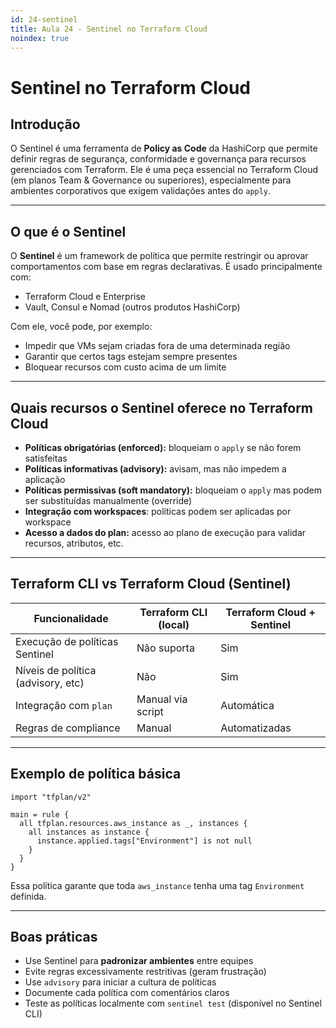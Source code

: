 ```yaml
---
id: 24-sentinel
title: Aula 24 - Sentinel no Terraform Cloud
noindex: true
---
```


# Sentinel no Terraform Cloud

## Introdução

O Sentinel é uma ferramenta de **Policy as Code** da HashiCorp que permite definir regras de segurança, conformidade e governança para recursos gerenciados com Terraform. Ele é uma peça essencial no Terraform Cloud (em planos Team & Governance ou superiores), especialmente para ambientes corporativos que exigem validações antes do `apply`.

---

## O que é o Sentinel

O **Sentinel** é um framework de política que permite restringir ou aprovar comportamentos com base em regras declarativas. É usado principalmente com:

* Terraform Cloud e Enterprise
* Vault, Consul e Nomad (outros produtos HashiCorp)

Com ele, você pode, por exemplo:

* Impedir que VMs sejam criadas fora de uma determinada região
* Garantir que certos tags estejam sempre presentes
* Bloquear recursos com custo acima de um limite

---

## Quais recursos o Sentinel oferece no Terraform Cloud

* **Políticas obrigatórias (enforced):** bloqueiam o `apply` se não forem satisfeitas
* **Políticas informativas (advisory):** avisam, mas não impedem a aplicação
* **Políticas permissivas (soft mandatory):** bloqueiam o `apply` mas podem ser substituídas manualmente (override)
* **Integração com workspaces**: políticas podem ser aplicadas por workspace
* **Acesso a dados do plan:** acesso ao plano de execução para validar recursos, atributos, etc.

---

## Terraform CLI vs Terraform Cloud (Sentinel)

| Funcionalidade                     | Terraform CLI (local) | Terraform Cloud + Sentinel |
| ---------------------------------- | --------------------- | -------------------------- |
| Execução de políticas Sentinel     | Não suporta           | Sim                        |
| Níveis de política (advisory, etc) | Não                   | Sim                        |
| Integração com `plan`              | Manual via script     | Automática                 |
| Regras de compliance               | Manual                | Automatizadas              |

---

## Exemplo de política básica

```hcl
import "tfplan/v2"

main = rule {
  all tfplan.resources.aws_instance as _, instances {
    all instances as instance {
      instance.applied.tags["Environment"] is not null
    }
  }
}
```

Essa política garante que toda `aws_instance` tenha uma tag `Environment` definida.

---

## Boas práticas

* Use Sentinel para **padronizar ambientes** entre equipes
* Evite regras excessivamente restritivas (geram frustração)
* Use `advisory` para iniciar a cultura de políticas
* Documente cada política com comentários claros
* Teste as políticas localmente com `sentinel test` (disponível no Sentinel CLI)
